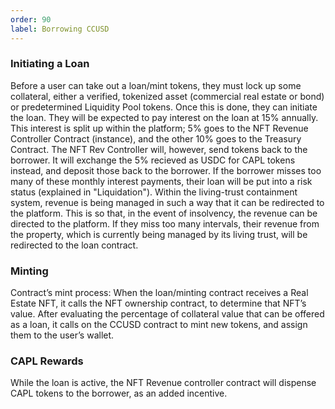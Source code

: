 ```yaml
---
order: 90
label: Borrowing CCUSD
---
```


### Initiating a Loan
Before a user can take out a loan/mint tokens, they must lock up some collateral, either a verified, tokenized asset (commercial real estate or bond) or predetermined Liquidity Pool tokens. Once this is done, they can initiate the loan. They will be expected to pay interest on the loan at 15% annually. This interest is split up within the platform; 5% goes to the NFT Revenue Controller Contract (instance), and the other 10% goes to the Treasury Contract. The NFT Rev Controller will, however, send tokens back to the borrower. It will exchange the 5% recieved as USDC for CAPL tokens instead, and deposit those back to the borrower. If the borrower misses too many of these monthly interest payments, their loan will be put into a risk status (explained in "Liquidation").
Within the living-trust containment system, revenue is being managed in such a way that it can be redirected to the platform. This is so that, in the event of insolvency, the revenue can be directed to the platform.
If they miss too many intervals, their revenue from the property, which is currently being managed by its living trust, will be redirected to the loan contract.

### Minting
Contract’s mint process:
When the loan/minting contract receives a Real Estate NFT, it calls the NFT ownership contract, to determine that NFT’s value. After evaluating the percentage of collateral value that can be offered as a loan, it calls on the CCUSD contract to mint new tokens, and assign them to the user’s wallet.

### CAPL Rewards
While the loan is active, the NFT Revenue controller contract will dispense CAPL tokens to the borrower, as an added incentive.